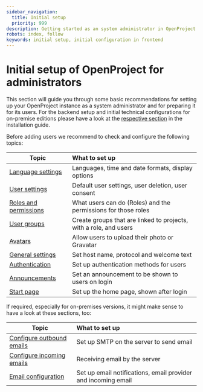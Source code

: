 ```yaml
---
sidebar_navigation:
  title: Initial setup
  priority: 999
description: Getting started as an system administrator in OpenProject
robots: index, follow
keywords: initial setup, initial configuration in frontend
---
```


# Initial setup of OpenProject for administrators

This section will guide you through some basic recommendations for setting up your OpenProject instance as a system administrator and for preparing it for its users.
For the backend setup and initial technical configurations for on-premise editions please have a look at the [respective section](../../installation-and-operations/installation/packaged/#initial-configuration) in the installation guide.



Before adding users we recommend to check and configure the following topics:

| Topic                                                            | What to set up                                               |
| ---------------------------------------------------------------- | :----------------------------------------------------------- |
| [Language settings](../system-settings/display-settings/)        | Languages, time and date formats, display options            |
| [User settings](../users-permissions/settings/)                  | Default user settings, user deletion, user consent           |
| [Roles and permissions](../users-permissions/roles-permissions/) | What users can do (Roles) and the permissions for those roles |
| [User groups](../users-permissions/groups/)                      | Create groups that are linked to projects, with a role, and users |
| [Avatars](../users-permissions/avatars/)                         | Allow users to upload their photo or Gravatar                |
| [General settings](../system-settings/general-settings/)         | Set host name, protocol and welcome text                     |
| [Authentication](../authentication/)                             | Set up authentication methods for users                      |
| [Announcements](../announcement/)                                | Set an announcement to be shown to users on login            |
| [Start page](../../user-guide/start-page)                        | Set up the home page, shown after login                      |

If required, especially for on-premises versions, it might make sense to have a look at these sections, too:

| Topic                                                        | What to set up                                               |
| ------------------------------------------------------------ | :----------------------------------------------------------- |
| [Configure outbound emails](../../installation-and-operations/configuration/outbound-emails/) | Set up SMTP on the server to send email                      |
| [Configure incoming emails](../../installation-and-operations/configuration/incoming-emails/) | Receiving email by the server                                |
| [Email configuration](../email/)                             | Set up email notifications, email provider and incoming email |
